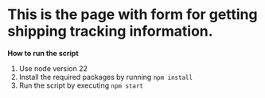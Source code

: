 # This is the page with form for getting shipping tracking information.

**How to run the script**
1. Use node version 22
1. Install the required packages by running `npm install`
2. Run the script by executing `npm start`